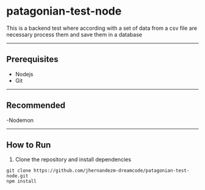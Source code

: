 # patagonian-test-node
This is a backend test where according with a set of data from a csv file are necessary process them and save them in a database
* * *

## Prerequisites

- Nodejs
- Git
* * *
## Recommended

-Nodemon
* * *

## How to Run

1. Clone the repository and install dependencies

~~~
git clone https://github.com/jhernandezm-dreamcode/patagonian-test-node.git
npm install
~~~
